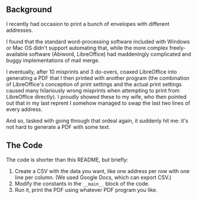 ## Background

I recently had occasion to print a bunch of envelopes with different
addresses.

I found that the standard word-processing software included with
Windows or Mac OS didn't support automating that, while the more
complex freely-available software (Abiword, LibreOffice) had
maddeningly complicated and buggy implementations of mail merge.

I eventually, after 10 misprints and 3 do-overs, coaxed LibreOffice
into generating a PDF that I then printed with another program (the
combination of LibreOffice's conception of print settings and the
actual print settings caused many hilariously wrong misprints when
attempting to print from LibreOffice directly).  I proudly showed
these to my wife, who then pointed out that in my last reprent I
somehow managed to swap the last two lines of every address.

And so, tasked with going through that ordeal again, it suddenly hit
me: it's not hard to generate a PDF with some text.

## The Code

The code is shorter than this README, but briefly:

1. Create a CSV with the data you want, like one address per row with
   one line per column.  (We used Google Docs, which can export CSV.)
2. Modify the constants in the `__main__` block of the code.
3. Run it, print the PDF using whatever PDF program you like.
